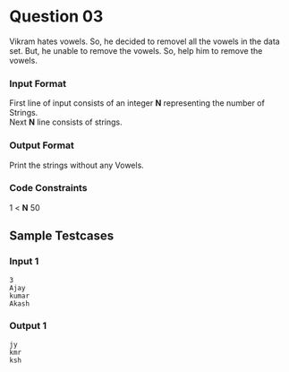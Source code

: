 # Question 03

Vikram hates vowels. So, he decided to removel all the vowels in 
the data set. But, he unable to remove the vowels. So, help him to
remove the vowels.

### Input Format

First line of input consists of an integer **N** representing the 
number of Strings. <br>
Next **N** line consists of strings.

### Output Format

Print the strings without any Vowels.

### Code Constraints

1 < **N** 50

## Sample Testcases

### Input 1

```
3
Ajay
kumar
Akash
```

### Output 1

```
jy
kmr
ksh
```

